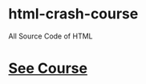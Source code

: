 # html-crash-course
All Source Code of HTML
# <a href="https://youtube.com/playlist?list=PLzO9_ImUTnGIAFDvMwBLD8GSTGocq6JJ-">See Course </a>
